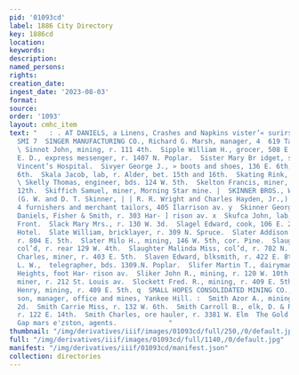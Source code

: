 ```yaml
---
pid: '01093cd'
label: 1886 City Directory
key: 1886cd
location: 
keywords: 
description: 
named_persons: 
rights: 
creation_date: 
ingest_date: '2023-08-03'
format: 
source: 
order: '1093'
layout: cmhc_item
text: "   : . AT DANIELS, a Linens, Crashes and Napkins vister’« surirs. 9 SIN 232
  SMI 7  SINGER MANUFACTURING CO., Richard G. Marsh, manager, 4  619 Tarrison avy.
  \ Sinnot John, mining, r. 111 4th.  Sipple William H., grocer, 508 E. 5th.  Sirrine
  E. D., express messenger, r. 1407 N. Poplar.  Sister Mary Br idget, superior, St.
  Vincent’s Hospital.  Sivyer George J., » boots and shoes, 136 E. 6th, r. 211 E.
  6th.  Skala Jacob, lab, r. Alder, bet. 15th and 16th.  Skating Rink, 124 EK. 5th.
  \ Skelly Thomas, engineer, bds. 124 W. 5th.  Skelton Francis, miner, r. 416 EK.
  12th.  Skiffich Samuel, miner, Morning Star mine. |  SKINNER BROS., WRIGHT & CO.,
  (G. W. and D. T. Skinner, | | R. R. Wright and Charles Hayden, Jr.,) clothing, men’s
  4 furnishers and merchant tailors, 405 Ilarrison av. y  Skinner George R., clk,
  Daniels, Fisher & Smith, r. 303 Har- ] rison av. x  Skufca John, lab, r. 229 W.
  Front.  Slack Mary Mrs., r. 130 W. 3d.  Slagel Edward, cook, 106 E. 2d, r. Star
  Hotel.  Slate William, bricklayer, r. 309 N. Spruce.  Slater Addison J., mining,
  r. 804 E. 5th.  Slater Milo H., mining, 146 W. 5th, cor. Pine.  Slaughter Kate Mrs.,
  col’d, r. rear 129 W. 4th.  Slaughter Malinda Miss, col’d, r. 702 N. Pine.  Slaven
  Charles, miner, r. 403 E. 5th.  Slaven Edward, blksmith, r. 422 E. 8th.  Slawson
  L. W.,  telegrapher, bds. 1309.N. Poplar.  Slifer Martin T., dairyman, r. Brooklyn
  Heights, foot Har- rison av.  Sliker John R., mining, r. 120 W. 10th.  Sloan William,
  miner, r. 212 St. Louis av.  Slockett Fred. R., mining, r. 409 E. 5th. “¥  Slockett
  Henry, mining, r. 409 E. 5th. q  SMALL HOPES CONSOLIDATED MINING CO., C. M. Donald-
  son, manager, office and mines, Yankee Hill. :  Smith Azor A., mining, r. 216 W.
  2d.  Smith Carrie Miss, r. 132 W. 6th.  Smith Carroll B., elk, D. & R. G. Ry. depot,
  r. 122 E. 14th.  Smith Charles, ore hauler, r. 3381 W. Elm  The Gold Medal Blasting
  Gap mars e'zston, agents.             "
thumbnail: "/img/derivatives/iiif/images/01093cd/full/250,/0/default.jpg"
full: "/img/derivatives/iiif/images/01093cd/full/1140,/0/default.jpg"
manifest: "/img/derivatives/iiif/01093cd/manifest.json"
collection: directories
---
```

